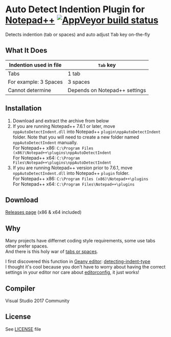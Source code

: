 # Auto Detect Indention Plugin for [Notepad++](https://notepad-plus-plus.org/) [![AppVeyor build status](https://ci.appveyor.com/api/projects/status/github/Chocobo1/nppAutoDetectIndent?branch=master&svg=true)](https://ci.appveyor.com/project/Chocobo1/nppAutoDetectIndent)

Detects indention (tab or spaces) and auto adjust <kbd>Tab</kbd> key on-the-fly

## What It Does

| Indention used in file | <kbd>Tab</kbd> key            |
| ---------------------- | ----------------------------- |
| Tabs                   | 1 tab                         |
| For example: 3 Spaces  | 3 spaces                      |
| Cannot determine       | Depends on Notepad++ settings |

## Installation
1. Download and extract the archive from below
2. If you are running Notepad++ 7.6.1 or later, move `nppAutoDetectIndent.dll` into Notepad++ `plugin\nppAutoDetectIndent` folder.
   Note that you will need to create a new folder named `nppAutoDetectIndent` manually.<br>
   For Notepad++ x86: `C:\Program Files (x86)\Notepad++\plugins\nppAutoDetectIndent`<br>
   For Notepad++ x64: `C:\Program Files\Notepad++\plugins\nppAutoDetectIndent`
2. If you are running Notepad++ version prior to 7.6.1, move `nppAutoDetectIndent.dll` into Notepad++ `plugin` folder.<br>
   For Notepad++ x86: `C:\Program Files (x86)\Notepad++\plugins`<br>
   For Notepad++ x64: `C:\Program Files\Notepad++\plugins`

## Download
[Releases page](../../releases) (x86 & x64 included)

## Why
Many projects have differnet coding style requirements, some use tabs other prefer spaces.<br>
And there is this holy war of [tabs or spaces](http://wiki.c2.com/?TabsVersusSpaces).

I first discovered this function in [Geany editor](https://www.geany.org/): [detecting-indent-type](https://geany.org/manual/dev/#detecting-indent-type)<br>
I thought it's cool because you don't have to worry about having the correct settings in your editor nor care about [editorconfig](http://editorconfig.org/), it just works!

## Compiler
Visual Studio 2017 Community

## License
See [LICENSE](./LICENSE) file
